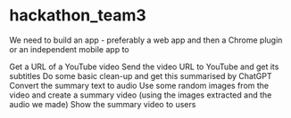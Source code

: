# hackathon_team3
We need to build an app - preferably a web app and then a Chrome plugin or an independent mobile app to 
 
Get a URL of a YouTube video 
Send the video URL to YouTube and get its subtitles 
Do some basic clean-up and get this summarised by ChatGPT 
Convert the summary text to audio 
Use some random images from the video and create a summary video (using the images extracted and the audio we made)
Show the summary video to users 
